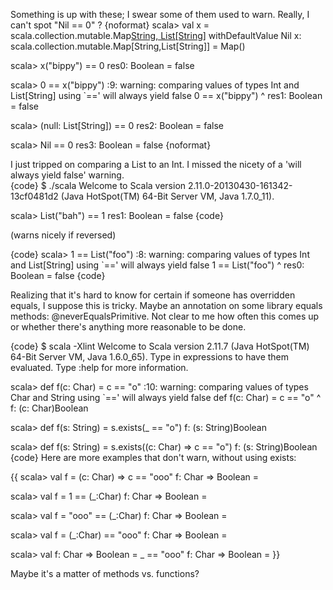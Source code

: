 Something is up with these; I swear some of them used to warn. Really, I can't spot "Nil == 0" ?
{noformat}
scala> val x = scala.collection.mutable.Map[String, List[String]]() withDefaultValue Nil
x: scala.collection.mutable.Map[String,List[String]] = Map()

scala> x("bippy") == 0
res0: Boolean = false

scala> 0 == x("bippy")
<console>:9: warning: comparing values of types Int and List[String] using `==' will always yield false
              0 == x("bippy")
                ^
res1: Boolean = false

scala> (null: List[String]) == 0
res2: Boolean = false

scala> Nil == 0
res3: Boolean = false
{noformat}

I just tripped on comparing a List to an Int.  I missed the nicety of a 'will always yield false' warning.  
{code}
$ ./scala 
Welcome to Scala version 2.11.0-20130430-161342-13cf0481d2 (Java HotSpot(TM) 64-Bit Server VM, Java 1.7.0_11).

scala> List("bah") == 1
res1: Boolean = false
{code}

(warns nicely if reversed)

{code}
scala> 1 == List("foo")
<console>:8: warning: comparing values of types Int and List[String] using `==' will always yield false
              1 == List("foo")
                ^
res0: Boolean = false
{code}

Realizing that it's hard to know for certain if someone has overridden equals, I suppose this is tricky.  Maybe an annotation on some library equals methods: @neverEqualsPrimitive.  Not clear to me how often this comes up or whether there's anything more reasonable to be done.


{code}
$ scala -Xlint
Welcome to Scala version 2.11.7 (Java HotSpot(TM) 64-Bit Server VM, Java 1.6.0_65).
Type in expressions to have them evaluated.
Type :help for more information.

scala> def f(c: Char) = c == "o"
<console>:10: warning: comparing values of types Char and String using `==' will always yield false
       def f(c: Char) = c == "o"
                          ^
f: (c: Char)Boolean

scala> def f(s: String) = s.exists(_ == "o")
f: (s: String)Boolean

scala> def f(s: String) = s.exists((c: Char) => c == "o")
f: (s: String)Boolean
{code}
Here are more examples that don't warn, without using exists:

{{
scala> val f = (c: Char) => c == "ooo"
f: Char => Boolean = <function1>

scala> val f = 1 == (_:Char)
f: Char => Boolean = <function1>

scala> val f = "ooo" == (_:Char)
f: Char => Boolean = <function1>

scala> val f = (_:Char) == "ooo"
f: Char => Boolean = <function1>

scala> val f: Char => Boolean = _ == "ooo"
f: Char => Boolean = <function1>
}}

Maybe it's a matter of methods vs. functions?
